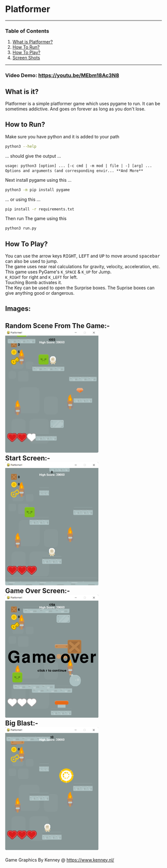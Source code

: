 # **Platformer**
---
### Table of Contents
1. [What is Platformer?](#what-is-it)
2. [How To Run?](#how-to-run)
3. [How To Play?](#how-to-play)
2. [Screen Shots](#images)
---
### **Video Demo:** https://youtu.be/MEbm18Ac3N8
## What is it?
Platformer is a simple platformer game which uses pygame to run. It can be sometimes addictive. And goes on forever as long as you don't lose.
## How to Run?
Make sure you have python and it is added to your path
```bash
python3 --help
```
... should give the output ...
```
usage: python3 [option] ... [-c cmd | -m mod | file | -] [arg] ...
Options and arguments (and corresponding envir... **And More**
```
Next install pygame using this ...
```bash
python3 -m pip install pygame
```
... or using this ...
```bash
pip install -r requirements.txt
```
Then run The game using this
```bash
python3 run.py
```
## How To Play?
You can use the arrow keys <kbd>RIGHT</kbd>, <kbd>LEFT</kbd> and <kbd>UP</kbd> to move around <kbd>spacebar</kbd> can also be used to jump.<br>The game uses near real calculations for gravity, velocity, acceleration, etc.<br>This game uses PyGame's `K_SPACE` & `K_UP` for Jump.<br>`K_RIGHT` for right and `K_LEFT` for left.<br>Touching Bomb activates it.<br>The Key can be used to open the Surprise boxes. The Suprise boxes can give anything good or dangerous.
## **Images:**
**Random Scene From The Game:-**<br>
<img src="./img/ScreenShot000.png" alt="Random Scene" width="300"/><br>**Start Screen:-**<br>
<img src="./img/ScreenShot001.png" alt="Start Screen" width="300"/><br>**Game Over Screen:-**<br>
<img src="./img/ScreenShot002.png" alt="Game Over" width="300"/><br>**Big Blast:-**<br>
<img src="./img/ScreenShot003.png" alt="Bomb Blast" width="300"/><br>
---
Game Graphics By Kenney @ https://www.kenney.nl/
